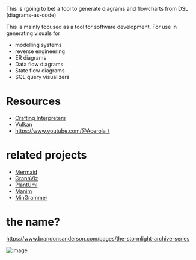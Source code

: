 This is (going to be) a tool to generate diagrams and flowcharts from DSL (diagrams-as-code)

This is mainly focused as a tool for software development.  For use in generating visuals for 
- modelling systems
- reverse engineering
- ER diagrams
- Data flow diagrams
- State flow diagrams
- SQL query visualizers

# Resources

- [Crafting Interpreters](https://craftinginterpreters.com/contents.html)
- [Vulkan](https://www.vulkan.org/learn)
- https://www.youtube.com/@Acerola_t

# related projects

- [Mermaid](https://github.com/mermaid-js/mermaid)
- [GraphViz](https://gitlab.com/graphviz/graphviz)
- [PlantUml](https://github.com/plantuml/plantuml)
- [Manim](https://github.com/ManimCommunity/manim)
- [MinGrammer](https://github.com/mingrammer/diagrams)


# the name?

https://www.brandonsanderson.com/pages/the-stormlight-archive-series

![image](https://uploads.coppermind.net/Shash_glyph.svg)